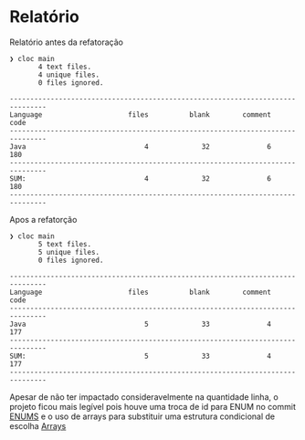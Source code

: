 # Relatório

Relatório antes da refatoração

```
❯ cloc main
       4 text files.
       4 unique files.                              
       0 files ignored.

-------------------------------------------------------------------------------
Language                     files          blank        comment           code
-------------------------------------------------------------------------------
Java                             4             32              6            180
-------------------------------------------------------------------------------
SUM:                             4             32              6            180
-------------------------------------------------------------------------------
```

Apos a refatorção

```
❯ cloc main
       5 text files.
       5 unique files.                              
       0 files ignored.

-------------------------------------------------------------------------------
Language                     files          blank        comment           code
-------------------------------------------------------------------------------
Java                             5             33              4            177
-------------------------------------------------------------------------------
SUM:                             5             33              4            177
-------------------------------------------------------------------------------
```

Apesar de não ter impactado consideravelmente na quantidade linha, o projeto ficou mais legível pois houve uma troca de id para ENUM no commit [ENUMS](https://github.com/loranbraga/arquitetura-software/commit/9a2e3cdace4eb9731d17777b118abd816b698ba8) e o uso de arrays para substituir uma estrutura condicional de escolha [Arrays](https://github.com/loranbraga/arquitetura-software/commit/a93f5d428e91d1e510bdfd1672da39a4bd426648)
